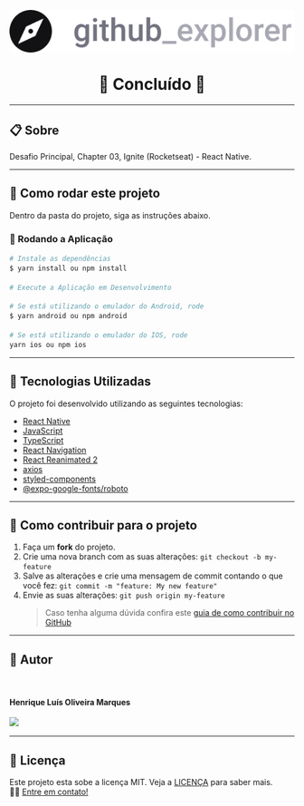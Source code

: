 <p align="center" >
  <img align="center" src="./src/assets/images/logo/logo@3x.png" />
</p>

<h1 align="center">
  🚀 Concluído 🚀
</h1>

---

## 📋 Sobre

Desafio Principal, Chapter 03, Ignite (Rocketseat) - React Native.

---

## 📂 Como rodar este projeto

Dentro da pasta do projeto, siga as instruções abaixo.

### 🎲 Rodando a Aplicação

```bash
# Instale as dependências
$ yarn install ou npm install

# Execute a Aplicação em Desenvolvimento

# Se está utilizando o emulador do Android, rode
$ yarn android ou npm android

# Se está utilizando o emulador do IOS, rode
yarn ios ou npm ios
```

---

## 🚀 Tecnologias Utilizadas

O projeto foi desenvolvido utilizando as seguintes tecnologias:

- [React Native](https://reactnative.dev)
- [JavaScript](https://developer.mozilla.org/pt-BR/docs/Web/JavaScript)
- [TypeScript](https://www.typescriptlang.org)
- [React Navigation](https://reactnavigation.org)
- [React Reanimated 2](https://docs.swmansion.com/react-native-reanimated/)
- [axios](https://github.com/axios/axios)
- [styled-components](https://styled-components.com)
- [@expo-google-fonts/roboto](https://fonts.google.com/specimen/Roboto)

---

## 💪 Como contribuir para o projeto

1. Faça um **fork** do projeto.
2. Crie uma nova branch com as suas alterações: `git checkout -b my-feature`
3. Salve as alterações e crie uma mensagem de commit contando o que você fez: `git commit -m "feature: My new feature"`
4. Envie as suas alterações: `git push origin my-feature`
   > Caso tenha alguma dúvida confira este [guia de como contribuir no GitHub](https://github.com/firstcontributions/first-contributions)

---

## 🧑 Autor

<img style="border-radius: 50%;" src="https://github.com/HMDarkFir3.png" width="150px;" alt=""/>
 <h4>Henrique Luís Oliveira Marques</h4>

<p align="left">
  <a href="https://www.linkedin.com/in/henrique-luís-oliveira-marques-3406361a7/" target="_blank"><img src="https://img.shields.io/badge/LinkedIn-0077B5?style=for-the-badge&logo=linkedin&logoColor=white"></a>
<p>

---

## 📝 Licença

Este projeto esta sobe a licença MIT. Veja a [LICENÇA](./LICENSE) para saber mais.
<br>
👋🏽 [Entre em contato!](https://www.linkedin.com/in/henrique-luís-oliveira-marques-3406361a7/)
